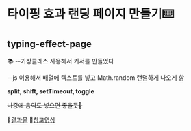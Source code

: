# 타이핑 효과 랜딩 페이지 만들기⌨️
## typing-effect-page


📚
--가상클래스 사용해서 커서를 만들었다

--js 이용해서 배열에 텍스트를 넣고 Math.random 랜덤하게 나오게 함

**split, shift, setTimeout, toggle**

~~나중에 음악도 넣으면 좋을듯📀~~

📌[결과물](https://taipingceoreom-boineun-peiji-typing-effect-page.aeuj.repl.co/)
📌[참고영상](https://www.youtube.com/watch?v=e56H5n1SvEs&list=PL-eeIUD86IjSyxTbGT7wY3Hie_HA5bKvg)
